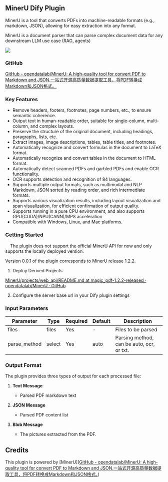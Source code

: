 ## MinerU Dify Plugin

MinerU is a tool that converts PDFs into machine-readable formats (e.g., markdown, JSON), allowing for easy extraction into any format. 

MinerU is a document parser that can parse complex document data for any downstream LLM use case (RAG, agents)

![](/Users/lidongyu/Library/Application%20Support/marktext/images/2025-03-11-15-26-23-image.png)

### GitHub

[GitHub - opendatalab/MinerU: A high-quality tool for convert PDF to Markdown and JSON.一站式开源高质量数据提取工具，将PDF转换成Markdown和JSON格式。](https://github.com/opendatalab/MinerU)



### Key Features

- Remove headers, footers, footnotes, page numbers, etc., to ensure semantic coherence.
- Output text in human-readable order, suitable for single-column, multi-column, and complex layouts.
- Preserve the structure of the original document, including headings, paragraphs, lists, etc.
- Extract images, image descriptions, tables, table titles, and footnotes.
- Automatically recognize and convert formulas in the document to LaTeX format.
- Automatically recognize and convert tables in the document to HTML format.
- Automatically detect scanned PDFs and garbled PDFs and enable OCR functionality.
- OCR supports detection and recognition of 84 languages.
- Supports multiple output formats, such as multimodal and NLP Markdown, JSON sorted by reading order, and rich intermediate formats.
- Supports various visualization results, including layout visualization and span visualization, for efficient confirmation of output quality.
- Supports running in a pure CPU environment, and also supports GPU(CUDA)/NPU(CANN)/MPS acceleration
- Compatible with Windows, Linux, and Mac platforms.

### Getting Started

    The plugin does not support the official MinerU API for now and only supports the locally deployed version.

Version 0.0.1 of the plugin corresponds to MinerU release 1.2.2.

1. Deploy Derived Projects

[MinerU/projects/web_api/README.md at magic_pdf-1.2.2-released · opendatalab/MinerU · GitHub](https://github.com/opendatalab/MinerU/blob/magic_pdf-1.2.2-released/projects/web_api/README.md)

2. Configure the server base url in your Dify plugin settings

### Input Parameters

| Parameter    | Type   | Required | Default | Description                               |
| ------------ | ------ | -------- | ------- | ----------------------------------------- |
| files        | files  | Yes      | -       | Files to be parsed                        |
| parse_method | select | Yes      | auto    | Parsing method, can be auto, ocr, or txt. |

### Output Format

The plugin provides three types of output for each processed file:

1. **Text Message**
   
   - Parsed PDF markdown text

2. **JSON Message**
   
   - Parsed PDF content list

3. **Blob Message**
   
   - The pictures extracted from the PDF.

## Credits

This plugin is powered by [MinerU]([GitHub - opendatalab/MinerU: A high-quality tool for convert PDF to Markdown and JSON.一站式开源高质量数据提取工具，将PDF转换成Markdown和JSON格式。](https://github.com/opendatalab/MinerU))
